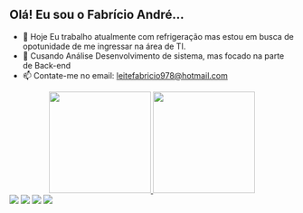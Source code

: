 ## Olá! Eu sou o Fabrício André...
- 🔭 Hoje Eu trabalho atualmente com refrigeração mas estou em busca de opotunidade de me ingressar na área de TI.
- 🌱 Cusando Análise Desenvolvimento de sistema, mas focado na parte de Back-end
- 📫 Contate-me no email: leitefabricio978@hotmail.com

<div align="center">
  <a href="https://github.com/fabriyciio">
  <img height="180em" src="https://github-readme-stats.vercel.app/api?username=fabriyciio&show_icons=true&theme=dracula&include_all_commits=true&count_private=true"/>
  <img height="180em" src="https://github-readme-stats.vercel.app/api/top-langs/?username=fabriyciio&layout=compact&langs_count=7&theme=dracula"/>
</div>
<div> 
  <a href="https://www.instagram.com/fabryciio_oficial/" target="_blank"><img src="https://img.shields.io/badge/-Instagram-%23E4405F?style=for-the-badge&logo=instagram&logoColor=white" target="_blank"></a>
 <a href="https://discord.com/channels/@me" target="_blank"><img src="https://img.shields.io/badge/Discord-7289DA?style=for-the-badge&logo=discord&logoColor=white" target="_blank"></a> 
  <a href = "mailto:leitefabricio978@gmail.com"><img src="https://img.shields.io/badge/Gmail-D14836?style=for-the-badge&logo=gmail&logoColor=white" target="_blank"></a>
  <a href="https://www.linkedin.com/in/fabr%C3%ADcio-andr%C3%A9-04aa15182/" target="_blank"><img src="https://img.shields.io/badge/-LinkedIn-%230077B5?style=for-the-badge&logo=linkedin&logoColor=white" target="_blank"></a>
</div>
  
